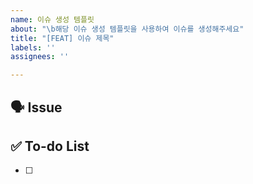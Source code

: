 ```yaml
---
name: 이슈 생성 템플릿
about: "\b해당 이슈 생성 템플릿을 사용하여 이슈를 생성해주세요"
title: "[FEAT] 이슈 제목"
labels: ''
assignees: ''

---
```


<!-- Assigner, Lable 설정! -->

## 🗣️ **Issue**

<!-- 해당 이슈에서 할 작업에 대해 작성해주세요. -->

## ✅ **To-do List**

<!-- 해야 할 일을 작성해주세요. -->

- [ ]
